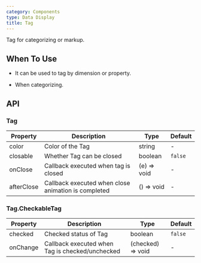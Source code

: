 ```yaml
---
category: Components
type: Data Display
title: Tag
---
```


Tag for categorizing or markup.

## When To Use

- It can be used to tag by dimension or property.

- When categorizing.

## API

### Tag

| Property     | Description           | Type     | Default      |
|--------------|-----------------------|----------|--------------|
| color        | Color of the Tag      | string | - |
| closable     | Whether Tag can be closed    | boolean  | `false`        |
| onClose      | Callback executed when tag is closed | (e) => void | - |
| afterClose   | Callback executed when close animation is completed | () => void | - |

### Tag.CheckableTag

| Property     | Description           | Type     | Default      |
|--------------|-----------------------|----------|--------------|
| checked      | Checked status of Tag | boolean | `false` |
| onChange     | Callback executed when Tag is checked/unchecked | (checked) => void | - |
